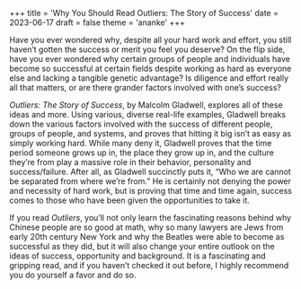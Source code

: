 +++
title = 'Why You Should Read Outliers: The Story of Success'
date = 2023-06-17
draft = false
theme = 'ananke'
+++



Have you ever wondered why, despite all your hard work and effort, you still haven’t gotten the success or merit you feel you deserve? On the flip side, have you ever wondered why certain groups of people and individuals have become so successful at certain fields despite working as hard as everyone else and lacking a tangible genetic advantage? Is diligence and effort really all that matters, or are there grander factors involved with one’s success?

*Outliers: The Story of Success*, by Malcolm Gladwell, explores all of these ideas and more. Using various, diverse real-life examples, Gladwell breaks down the various factors involved with the success of different people, groups of people, and systems, and proves that hitting it big isn’t as easy as simply working hard. While many deny it, Gladwell proves that the time period someone grows up in, the place they grow up in, and the culture they’re from play a massive role in their behavior, personality and success/failure. After all, as Gladwell succinctly puts it, “Who we are cannot be separated from where we’re from.” He is certainly not denying the power and necessity of hard work, but is proving that time and time again, success comes to those who have been given the opportunities to take it.

If you read *Outliers*, you’ll not only learn the fascinating reasons behind why Chinese people are so good at math, why so many lawyers are Jews from early 20th century New York and why the Beatles were able to become as successful as they did, but it will also change your entire outlook on the ideas of success, opportunity and background. It is a fascinating and gripping read, and if you haven’t checked it out before, I highly recommend you do yourself a favor and do so. 

